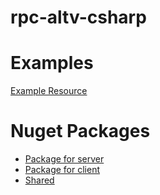 # rpc-altv-csharp

# Examples
[Example Resource](https://github.com/IronPythonDev/IronPython.AltV.Net.RPC/tree/master/Example/resources/iron-rpc-example)

# Nuget Packages
- [Package for server](https://www.nuget.org/packages/IronPython.AltV.Net.RPC)
- [Package for client](https://www.nuget.org/packages/IronPython.AltV.Net.RPC.Client)
- [Shared](https://www.nuget.org/packages/IronPython.AltV.Net.RPC.Shared)
